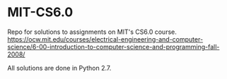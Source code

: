 # MIT-CS6.0
Repo for solutions to assignments on MIT's CS6.0 course. https://ocw.mit.edu/courses/electrical-engineering-and-computer-science/6-00-introduction-to-computer-science-and-programming-fall-2008/

All solutions are done in Python 2.7.
